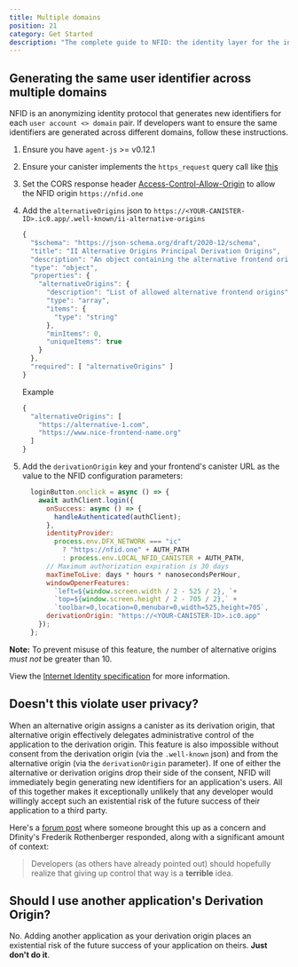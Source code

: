 ```yaml
---
title: Multiple domains
position: 21
category: Get Started
description: "The complete guide to NFID: the identity layer for the internet."
---
```


## Generating the same user identifier across multiple domains
NFID is an anonymizing identity protocol that generates new identifiers for each `user account <> domain` pair. If developers want to ensure the same identifiers are generated across different domains, follow these instructions.

<ol>
  <li>
    
Ensure you have `agent-js` >= v0.12.1
    
  </li>
    
  <li>
    
Ensure your canister implements the `https_request` query call like [this](https://github.com/dfinity/interface-spec/blob/master/spec/index.adoc#the-http-gateway-protocol)
    
  </li>
  <li>
    
Set the CORS response header [Access-Control-Allow-Origin](https://developer.mozilla.org/en-US/docs/Web/HTTP/Headers/Access-Control-Allow-Origin) to allow the NFID origin `https://nfid.one`
    
  </li>
  <li>
    
Add the `alternativeOrigins` json to `https://<YOUR-CANISTER-ID>.ic0.app/.well-known/ii-alternative-origins`
```js
{
  "$schema": "https://json-schema.org/draft/2020-12/schema",
  "title": "II Alternative Origins Principal Derivation Origins",
  "description": "An object containing the alternative frontend origins of the given canister, which are allowed to use a canonical canister URL (https://<canister_id>.ic0.app or https://<canister_id>.raw.ic0.app) for principal derivation.",
  "type": "object",
  "properties": {
    "alternativeOrigins": {
      "description": "List of allowed alternative frontend origins",
      "type": "array",
      "items": {
        "type": "string"
      },
      "minItems": 0,
      "uniqueItems": true
    }
  },
  "required": [ "alternativeOrigins" ]
}
```
Example
```js
{
  "alternativeOrigins": [
    "https://alternative-1.com",
    "https://www.nice-frontend-name.org"
  ]
}
```
    
  </li>
  <li>
    
Add the `derivationOrigin` key and your frontend's canister URL as the value to the NFID configuration parameters:
```js
  loginButton.onclick = async () => {
    await authClient.login({
      onSuccess: async () => {
        handleAuthenticated(authClient);
      },
      identityProvider:
        process.env.DFX_NETWORK === "ic"
          ? "https://nfid.one" + AUTH_PATH
          : process.env.LOCAL_NFID_CANISTER + AUTH_PATH,
      // Maximum authorization expiration is 30 days
      maxTimeToLive: days * hours * nanosecondsPerHour,
      windowOpenerFeatures: 
        `left=${window.screen.width / 2 - 525 / 2}, `+
        `top=${window.screen.height / 2 - 705 / 2},` +
        `toolbar=0,location=0,menubar=0,width=525,height=705`,
      derivationOrigin: "https://<YOUR-CANISTER-ID>.ic0.app"
    });
  };
```
    
  </li>
</ol>

**Note:** To prevent misuse of this feature, the number of alternative origins _must not_ be greater than 10.

View the [Internet Identity specification](https://github.com/dfinity/internet-identity/blob/main/docs/internet-identity-spec.adoc#alternative-frontend-origins) for more information.

## Doesn't this violate user privacy?
When an alternative origin assigns a canister as its derivation origin, that alternative origin effectively delegates administrative control of the application to the derivation origin. This feature is also impossible without consent from the derivation origin (via the `.well-known` json) and from the alternative origin (via the `derivationOrigin` parameter). If one of either the alternative or derivation origins drop their side of the consent, NFID will immediately begin generating new identifiers for an application's users. All of this together makes it exceptionally unlikely that any developer would willingly accept such an existential risk of the future success of their application to a third party.

Here's a [forum post](https://forum.dfinity.org/t/user-privacy-concerns-with-the-new-canister-chosen-alternative-origins-feature/14353/10?u=dostro) where someone brought this up as a concern and Dfinity's Frederik Rothenberger responded, along with a significant amount of context:
> Developers (as others have already pointed out) should hopefully realize that giving up control that way is a **terrible** idea.

## Should I use another application's Derivation Origin?
No. Adding another application as your derivation origin places an existential risk of the future success of your application on theirs. **Just don't do it**.
